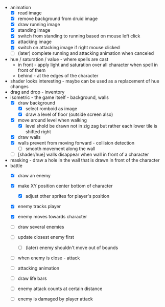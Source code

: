 - animation
  - [x] read image
  - [x] remove background from druid image
  - [x] draw running image
  - [x] standing image
  - [x] switch from standing to running based on mouse left click
  - [x] attacking image
  - [x] switch on attacking image if right mouse clicked
  - [ ] (later) complete running and attacking animation when canceled
- hue / saturation / value - where spells are cast
  - in front - apply light and saturation over all character when spell in front of them
  - behind - at the edges of the character
- shader looks interesting - maybe can be used as a replacement of hue changes
- drag and drop - inventory
- isometric - the game itself - background, walls
  - [x] draw background
    - [x] select romboid as image
    - [x] draw a level of floor (outside screen also)
  - [x] move around level when walking
    - [x] level shold be drawn not in zig zag but rather each lower tile is shifted right
  - [x] draw walls
  - [x] walls prevent from moving forward - collision detection
    - [ ] smooth movement along the wall
  - [ ] [shader/hue] walls disappear when wall in front of a character 
- masking - draw a hole in the wall that is drawn in front of the character
- battle
  - [x] draw an enemy
  - [x] make XY position center bottom of character
    - [x] adjust other sprites for player's position
  - [x] enemy tracks player
  - [x] enemy moves towards character
  - [ ] draw several enemies
  - [ ] update closest enemy first
    - [ ] (later) enemy shouldn't move out of bounds
  - [ ] when enemy is close - attack
  - [ ] attacking animation
  - [ ] draw life bars
  - [ ] enemy attack counts at certain distance
  - [ ] enemy is damaged by player attack

